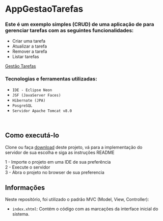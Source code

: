 # AppGestaoTarefas

### Este é um exemplo simples (CRUD) de uma aplicação de para gerenciar tarefas com as seguintes funcionalidades:
- Criar uma tarefa
- Atualizar a tarefa
- Remover a tarefa
- Listar tarefas 

[Gestão Tarefas](url_HEROKU)

### Tecnologias e ferramentas utilizadas:
- `IDE - Eclipse Neon`
- `JSF (JavaServer Faces)`
- `Hibernate (JPA)`
- `PosgreSQL`
- `Servidor Apache Tomcat v8.0`

<br>

## Como executá-lo

Clone ou faça [download](https://github.com/NatanaeLuiz/AppGestaoTarefas/archive/refs/heads/main.zip) deste projeto, vá para a implementação do servidor de sua escolha e siga as instruções README

1 - Importe o projeto em uma IDE de sua preferência<br>
2 - Execute o servidor<br>
3 - Abra o projeto no browser de sua preferencia

## Informações

Neste repositório, foi utilizado o padrão MVC (Model, View, Controller):

- `index.xhtml`:
    Contém o código com as marcações da interface inicial do sistema.
